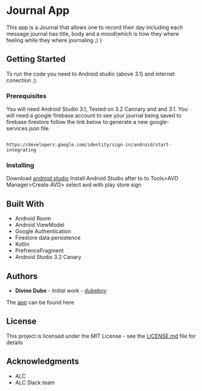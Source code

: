 # Journal App
This app is a Journal that allows one to record their day including each message journal has title, body and a mood(which is how they where feeling while they where journaling ;) ) 

## Getting Started

To run the code you need to Android studio (above 3.1) and internet conection ;). 

### Prerequisites

You will need Android Studio 3.1, Tested on 3.2 Cannary and and 3.1.
You will need a google firebase account to see your journal being saved to firebase firestore follow the link below to generate a new google-services.json file.


```

https://developers.google.com/identity/sign-in/android/start-integrating
```

### Installing

Download [android studio](https://developer.android.com/studio/)
Install Android Studio after to to Tools>AVD Manager>Create AVD> select avd with play store sign


## Built With

* Android Room
* Android ViewModel
* Google Authentication
* Firestore data persistence
* Kotlin
* PrefrenceFragment
* Android Studio 3.2 Canary

## Authors

* **Divine Dube** - *Initial work* - [dubeboy](https://github.com/dubeboy)

The [app](https://github.com/dubeboy/app-release.apk) can be found here

## License

This project is licensed under the MIT License - see the [LICENSE.md](LICENSE.md) file for details

## Acknowledgments

* ALC
* ALC Slack team

